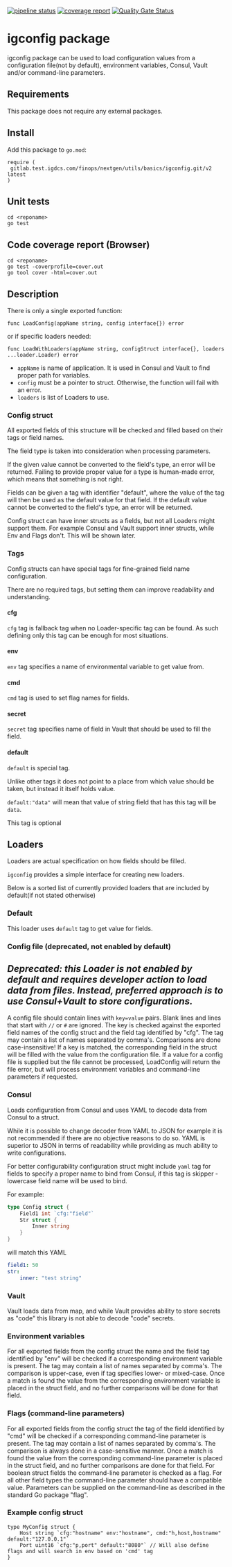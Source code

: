 [![pipeline status](https://gitlab.test.igdcs.com/finops/utils/basics/igconfig/badges/master/pipeline.svg)](https://gitlab.test.igdcs.com/finops/utils/basics/igconfig/commits/master)
[![coverage report](https://gitlab.test.igdcs.com/finops/utils/basics/igconfig/badges/master/coverage.svg)](https://gitlab.test.igdcs.com/finops/utils/basics/igconfig/commits/master)
[![Quality Gate Status](https://am2vm2329.test.igdcs.com/api/project_badges/measure?project=utils%2Fbasics%2Figconfig&metric=alert_status)](https://am2vm2329.test.igdcs.com/dashboard?id=utils%2Fbasics%2Figconfig)

# igconfig package

igconfig package can be used to load configuration values from a configuration file(not by default),
environment variables, Consul, Vault and/or command-line parameters.

## Requirements
This package does not require any external packages.

## Install
Add this package to `go.mod`:

```
require (
 gitlab.test.igdcs.com/finops/nextgen/utils/basics/igconfig.git/v2 latest
)
```

## Unit tests
```
cd <reponame>
go test
```

## Code coverage report (Browser)
```
cd <reponame>
go test -coverprofile=cover.out
go tool cover -html=cover.out
```

## Description
There is only a single exported function:
```
func LoadConfig(appName string, config interface{}) error
```
or if specific loaders needed:
```
func LoadWithLoaders(appName string, configStruct interface{}, loaders ...loader.Loader) error
```

- `appName` is name of application. It is used in Consul and Vault to find proper path for variables.
- `config` must be a pointer to struct. Otherwise, the function will fail with an error.
- `loaders` is list of Loaders to use.

### Config struct
All exported fields of this structure will be checked and filled based on their tags or field names.

The field type is taken into consideration when processing parameters.

If the given value cannot be converted to the field's type, an error will be returned.
Failing to provide proper value for a type is human-made error, which means that something is not right.

Fields can be given a tag with identifier "default", where the value of the tag will then be
used as the default value for that field. If the default value cannot be converted to the
field's type, an error will be returned.

Config struct can have inner structs as a fields, but not all Loaders might support them.
For example Consul and Vault support inner structs, while Env and Flags don't.
This will be shown later.  

### Tags
Config structs can have special tags for fine-grained field name configuration.

There are no required tags, but setting them can improve readability and understanding.

#### cfg
`cfg` tag is fallback tag when no Loader-specific tag can be found.
As such defining only this tag can be enough for most situations.

#### env
`env` tag specifies a name of environmental variable to get value from.

#### cmd
`cmd` tag is used to set flag names for fields.

#### secret
`secret` tag specifies name of field in Vault that should be used to fill the field.

#### default
`default` is special tag.

Unlike other tags it does not point to a place from which value should be taken, 
but instead it itself holds value.

`default:"data"` will mean that value of string field that has this tag will be `data`.

This tag is optional

## Loaders
Loaders are actual specification on how fields should be filled.

`igconfig` provides a simple interface for creating new loaders.

Below is a sorted list of currently provided loaders that are included by default(if not stated otherwise)

### Default
This loader uses `default` tag to get value for fields.

### Config file (deprecated, not enabled by default)
_Deprecated: this Loader is not enabled by default and requires developer action to load data from files.
Instead, preferred approach is to use Consul+Vault to store configurations._
---
A config file should contain lines with `key=value` pairs.
Blank lines and lines that start with `//` or `#` are ignored.
The key is checked against the exported field names of the config struct and the field tag
identified by "cfg". The tag may contain a list of names separated by comma's.
Comparisons are done case-insensitive! 
If a key is matched, the corresponding field in the struct will be filled with the value
from the configuration file.
If a value for a config file is supplied but the file cannot be processed, LoadConfig will
return the file error, but will process environment variables and command-line parameters
if requested.

### Consul
Loads configuration from Consul and uses YAML to decode data from Consul to a struct.

While it is possible to change decoder from YAML to JSON for example it is not recommended 
if there are no objective reasons to do so. YAML is superior to JSON in terms of readability 
while providing as much ability to write configurations.

For better configurability configuration struct might include `yaml` tag for fields to 
specify a proper name to bind from Consul, if this tag is skipper - lowercase field name will be used to bind.

For example:
```go
type Config struct {
    Field1 int `cfg:"field"`
    Str struct {
        Inner string
    }
}
```
will match this YAML
```yaml
field1: 50
str:
    inner: "test string"
```

### Vault
Vault loads data from map, and while Vault provides ability to store secrets as "code" 
this library is not able to decode "code" secrets.

### Environment variables
For all exported fields from the config struct the name and the field tag identified by "env"
will be checked if a corresponding environment variable is present. The tag may contain
a list of names separated by comma's. The comparison is upper-case, 
even if tag specifies lower- or mixed-case.
Once a match is found the value from the corresponding environment variable is placed
in the struct field, and no further comparisons will be done for that field.

### Flags (command-line parameters)
For all exported fields from the config struct the tag of the field identified by "cmd"
will be checked if a corresponding command-line parameter is present. The tag may contain
a list of names separated by comma's. The comparison is always done in a case-sensitive manner.
Once a match is found the value from the corresponding command-line parameter is placed
in the struct field, and no further comparisons are done for that field.
For boolean struct fields the command-line parameter is checked as a flag.
For all other field types the command-line parameter should have a compatible value.
Parameters can be supplied on the command-line as described in the standard Go package "flag".

### Example config struct
```
type MyConfig struct {
    Host string `cfg:"hostname" env:"hostname", cmd:"h,host,hostname" default:"127.0.0.1"`
    Port uint16 `cfg:"p,port" default:"8080"` // Will also define flags and will search in env based on 'cmd' tag
}
```
